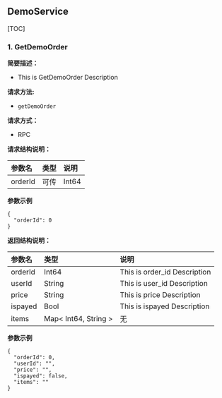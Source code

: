 
## DemoService

[TOC]


### 1. GetDemoOrder   

**简要描述：**

- This is GetDemoOrder Description

**请求方法:**
- ` getDemoOrder `

**请求方式：**
- RPC


**请求结构说明：**

|参数名|类型|说明|
|:---|:---|:---|
|orderId|可传|Int64|0|This is GetDemoOrderRequest Description|



**参数示例**

```
{
  "orderId": 0
}
```



**返回结构说明：**

|参数名|类型|说明|
|:---|:---|:---|
|orderId|Int64|This is order_id Description|
|userId|String|This is user_id Description|
|price|String|This is price Description|
|ispayed|Bool|This is ispayed Description|
|items|Map< Int64, String >|无|



**参数示例**

```
{
  "orderId": 0,
  "userId": "",
  "price": "",
  "ispayed": false,
  "items": ""
}
```


​    
​    
